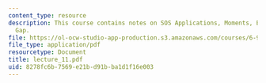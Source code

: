 ```yaml
---
content_type: resource
description: This course contains notes on SOS Applications, Moments, Bridging the
  Gap.
file: https://ol-ocw-studio-app-production.s3.amazonaws.com/courses/6-972-algebraic-techniques-and-semidefinite-optimization-spring-2006/8278fc6b7569e21bd91bba1d1f16e003_lecture_11.pdf
file_type: application/pdf
resourcetype: Document
title: lecture_11.pdf
uid: 8278fc6b-7569-e21b-d91b-ba1d1f16e003
---
```

